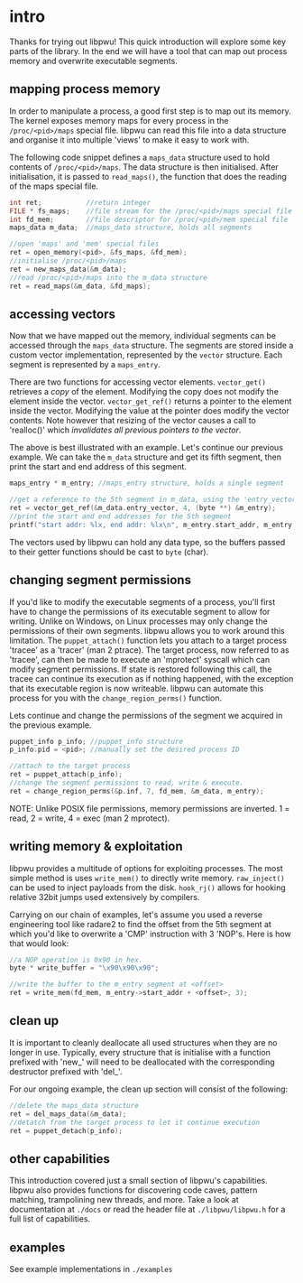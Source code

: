 # intro

Thanks for trying out libpwu! This quick introduction will explore some key parts of the library. In the end we will have a tool that can map out process memory and overwrite executable segments.

## mapping process memory

In order to manipulate a process, a good first step is to map out its memory. The kernel exposes memory maps for every process in the `/proc/<pid>/maps` special file. libpwu can read this file into a data structure and organise it into multiple 'views' to make it easy to work with.

The following code snippet defines a `maps_data` structure used to hold contents of `/proc/<pid>/maps`. The data structure is then initialised. After initialisation, it is passed to `read_maps()`, the function that does the reading of the maps special file.

```c
int ret;           //return integer
FILE * fs_maps;    //file stream for the /proc/<pid>/maps special file
int fd_mem;        //file descriptor for /proc/<pid>/mem special file
maps_data m_data;  //maps_data structure, holds all segments

//open 'maps' and 'mem' special files
ret = open_memory(<pid>, &fs_maps, &fd_mem);
//initialise /proc/<pid>/maps
ret = new_maps_data(&m_data);
//read /proc/<pid>/maps into the m_data structure
ret = read_maps(&m_data, &fd_maps);
```

## accessing vectors

Now that we have mapped out the memory, individual segments can be accessed through the `maps_data` structure. The segments are stored inside a custom vector implementation, represented by the `vector` structure. Each segment is represented by a `maps_entry`.

There are two functions for accessing vector elements. `vector_get()` retrieves a <i>copy</i> of the element. Modifying the copy does not modify the element inside the vector. `vector_get_ref()` returns a pointer to the element inside the vector. Modifying the value at the pointer does modify the vector contents. Note however that resizing of the vector causes a call to 'realloc()' which <i>invalidates all previous pointers to the vector</i>.

The above is best illustrated with an example. Let's continue our previous example. We can take the `m_data` structure and get its fifth segment, then print the start and end address of this segment.

```c
maps_entry * m_entry; //maps_entry structure, holds a single segment

//get a reference to the 5th segment in m_data, using the 'entry_vector' view
ret = vector_get_ref(&m_data.entry_vector, 4, (byte **) &m_entry);
//print the start and end addresses for the 5th segment
printf("start addr: %lx, end addr: %lx\n", m_entry.start_addr, m_entry.end_addr);
```

The vectors used by libpwu can hold any data type, so the buffers passed to their getter functions should be cast to `byte` (char). 


## changing segment permissions

If you'd like to modify the executable segments of a process, you'll first have to change the permissions of its executable segment to allow for writing. Unlike on Windows, on Linux processes may only change the permissions of their own segments. libpwu allows you to work around this limitation. The `puppet_attach()` function lets you attach to a target process 'tracee' as a 'tracer' (man 2 ptrace). The target process, now referred to as 'tracee',  can then be made to execute an 'mprotect' syscall which can modify segment permissions. If state is restored following this call, the tracee can continue its execution as if nothing happened, with the exception that its executable region is now writeable. libpwu can automate this process for you with the `change_region_perms()` function.

Lets continue and change the permissions of the segment we acquired in the previous example.

```c
puppet_info p_info; //puppet_info structure
p_info.pid = <pid>; //manually set the desired process ID

//attach to the target process
ret = puppet_attach(p_info);
//change the segment permissions to read, write & execute.
ret = change_region_perms(&p.inf, 7, fd_mem, &m_data, m_entry);
```

NOTE: Unlike POSIX file permissions, memory permissions are inverted. 1 = read, 2 = write, 4 = exec (man 2 mprotect).


## writing memory & exploitation

libpwu provides a multitude of options for exploiting processes. The most simple method is uses `write_mem()` to directly write memory. `raw_inject()` can be used to inject payloads from the disk. `hook_rj()` allows for hooking relative 32bit jumps used extensively by compilers.

Carrying on our chain of examples, let's assume you used a reverse engineering tool like radare2 to find the offset from the 5th segment at which you'd like to overwrite a 'CMP' instruction with 3 'NOP's. Here is how that would look:

```c
//a NOP operation is 0x90 in hex.
byte * write_buffer = "\x90\x90\x90";

//write the buffer to the m_entry segment at <offset>
ret = write_mem(fd_mem, m_entry->start_addr + <offset>, 3);
```


## clean up

It is important to cleanly deallocate all used structures when they are no longer in use. Typically, every structure that is initialise with a function prefixed with 'new_' will need to be deallocated with the corresponding destructor prefixed with 'del_'.

For our ongoing example, the clean up section will consist of the following:

```c
//delete the maps_data structure
ret = del_maps_data(&m_data);
//detatch from the target process to let it continue execution
ret = puppet_detach(p_info);
```

## other capabilities

This introduction covered just a small section of libpwu's capabilities. libpwu also provides functions for discovering code caves, pattern matching, trampolining new threads, and more. Take a look at documentation at `./docs` or read the header file at `./libpwu/libpwu.h` for a full list of capabilities.


## examples

See example implementations in `./examples`
